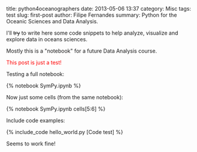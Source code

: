 title: python4oceanographers
date: 2013-05-06 13:37
category: Misc
tags: test
slug: first-post
author: Filipe Fernandes
summary: Python for the Oceanic Sciences and Data Analysis.

I'll <s>try</s> to write here some code snippets to help analyze, visualize and
explore data in oceans sciences.

Mostly this is a "notebook" for a future Data Analysis course.

<font color="red">This post is just a test!</font>

Testing a full notebook:

{% notebook SymPy.ipynb %}

Now just some cells (from the same notebook):

{% notebook SymPy.ipynb cells[5:6] %}

Include code examples:

{% include_code hello_world.py [Code test] %}

Seems to work fine!
